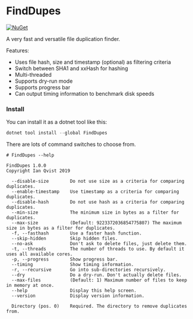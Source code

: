 # FindDupes
[![NuGet](https://img.shields.io/nuget/v/FindDupes.svg?style=flat-square&label=nuget)](https://www.nuget.org/packages/FindDupes/)

 A very fast and versatile file duplication finder.

Features:
- Uses file hash, size and timestamp (optional) as filtering criteria
- Switch between SHA1 and xxHash for hashing
- Multi-threaded
- Supports dry-run mode
- Supports progress bar
- Can output timing information to benchmark disk speeds

### Install
You can install it as a dotnet tool like this:

```PowerShell
dotnet tool install --global FindDupes
```

There are lots of command switches to choose from.
```
# FindDupes --help

FindDupes 1.0.0
Copyright Ian Qvist 2019

  --disable-size        Do not use size as a criteria for comparing duplicates.
  --enable-timestamp    Use timestamp as a criteria for comparing duplicates.
  --disable-hash        Do not use hash as a criteria for comparing duplicates.
  --min-size            The minimum size in bytes as a filter for duplicates.
  --max-size            (Default: 9223372036854775807) The maximum size in bytes as a filter for duplicates.
  -f, --fasthash        Use a faster hash function.
  --skip-hidden         Skip hidden files.
  --no-ask              Don't ask to delete files, just delete them.
  -t, --threads         The number of threads to use. By default it uses all available cores.
  -p, --progress        Show progress bar.
  --timing              Show timing information.
  -r, --recursive       Go into sub-directories recursively.
  --dry                 Do a dry-run. Don't actually delete files.
  --max-files           (Default: 1) Maximum number of files to keep in memory at once.
  --help                Display this help screen.
  --version             Display version information.

  Directory (pos. 0)    Required. The directory to remove duplicates from.
```